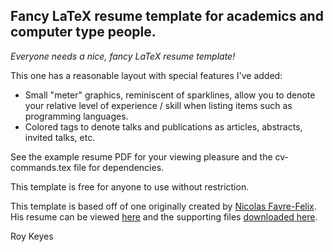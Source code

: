 ## Fancy LaTeX resume template for academics and computer type people.

_Everyone needs a nice, fancy LaTeX resume template!_

This one has a reasonable layout with special features I've added:

* Small "meter" graphics, reminiscent of sparklines, allow you to denote your relative level of experience / skill when listing items such as programming languages.
* Colored tags to denote talks and publications as articles, abstracts, invited talks, etc.

See the example resume PDF for your viewing pleasure and the cv-commands.tex file for dependencies.

This template is free for anyone to use without restriction.

This template is based off of one originally created by [Nicolas Favre-Felix](https://github.com/nicolasff). His resume can be viewed [here](http://linux.dsplabs.com.au/files/p54-resume/examples/cv-nicolas-favre-felix.en.pdf) and the supporting files [downloaded here](http://linux.dsplabs.com.au/files/p54-resume/examples/cv-nff.tar.bz2).

Roy Keyes
